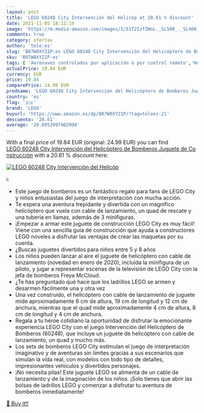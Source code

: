 ```yaml
---
layout: post
title: 'LEGO 60248 City Intervención del Helicóp at 20.61 % discount'
date: 2021-11-05 18:12:19
image: 'https://m.media-amazon.com/images/I/51T2IzfZWoL._SL500_._SL400_.jpg'
comments: true
category: ofertas
author: 'tole.es'
slug: 'B07W8XYZ1P-es LEGO 60248 City Intervención del Helicóptero de Bomberos...'
sku: 'B07W8XYZ1P-es'
tags: [ 'Aeronaves controlados por aplicación o por control remoto','Helicópteros de radiocontrol y cuadricópteros','Juguetes','Juguetes y juegos','Radiocontrol','Vehículos de juguete para niños','lego', ]
actualPrice: 19.84 EUR
currency: EUR
price: 19.84
comparePrice: 24.99 EUR
prodname: 'LEGO 60248 City Intervención del Helicóptero de Bomberos Juguete de Construcción'
country: 'es'
flag: '🇪🇸'
brand: 'LEGO'
buyurl: 'https://www.amazon.es/dp/B07W8XYZ1P/?tag=tolees-21'
descuento: '20.61'
average: '20.0952097902098'
---
```


With a final price of 19.84 EUR (original: 24.99 EUR) you can find [LEGO 60248 City Intervención del Helicóptero de Bomberos Juguete de Construcción](https://www.amazon.es/dp/B07W8XYZ1P/?tag=tolees-21) with a  20.61 % discount here:

[![LEGO 60248 City Intervención del Helicóp](https://m.media-amazon.com/images/I/51T2IzfZWoL._SL500_._SL400_.jpg)](https://www.amazon.es/dp/B07W8XYZ1P/?tag=tolees-21)

ℹ️:

- Este juego de bomberos es un fantástico regalo para fans de LEGO City y niños entusiastas del juego de interpretación con mucha acción.
- Te espera una aventura trepidante y divertida con un magnífico helicóptero que vuela con cable de lanzamiento, un quad de rescate y una tubería en llamas, además de 3 minifiguras.
- ¡Empezar a armar este juguete de construcción LEGO City es muy fácil! Viene con una sencilla guía de construcción que ayuda a constructores LEGO noveles a disfrutar las ventajas de crear las maquetas por su cuenta.
- ¿Buscas juguetes divertidos para niños entre 5 y 8 años
- Los niños pueden lanzar al aire el juguete de helicóptero con cable de lanzamiento (novedad en enero de 2020), incluida la minifigura de un piloto, y jugar a representar escenas de la televisión de LEGO City con la jefa de bomberos Freya McCloud.
- ¿Te has preguntado qué hace que los ladrillos LEGO se armen y desarmen fácilmente una y otra vez
- Una vez construido, el helicóptero con cable de lanzamiento de juguete mide aproximadamente 6 cm de altura, 19 cm de longitud y 12 cm de anchura, mientras que el quad mide aproximadamente 4 cm de altura, 8 cm de longitud y 4 cm de anchura.
- Regala a tu héroe cotidiano la oportunidad de disfrutar la emocionante experiencia LEGO City con el juego Intervención del Helicóptero de Bomberos (60248), que incluye un juguete de helicóptero con cable de lanzamiento, un quad y mucho más.
- Los sets de bomberos LEGO City estimulan el juego de interpretación imaginativo y de aventuras sin límites gracias a sus escenarios que simulan la vida real, con modelos con todo tipo de detalles, impresionantes vehículos y divertidos personajes.
- ¡No necesita pilas! Este juguete LEGO se alimenta de un cable de lanzamiento y de la imaginación de los niños. ¡Solo tienes que abrir las bolsas de ladrillos LEGO y comenzar a disfrutar tu aventura de bomberos inmediatamente!

[🛒 Buy it!!](https://www.amazon.es/dp/B07W8XYZ1P/?tag=tolees-21)
